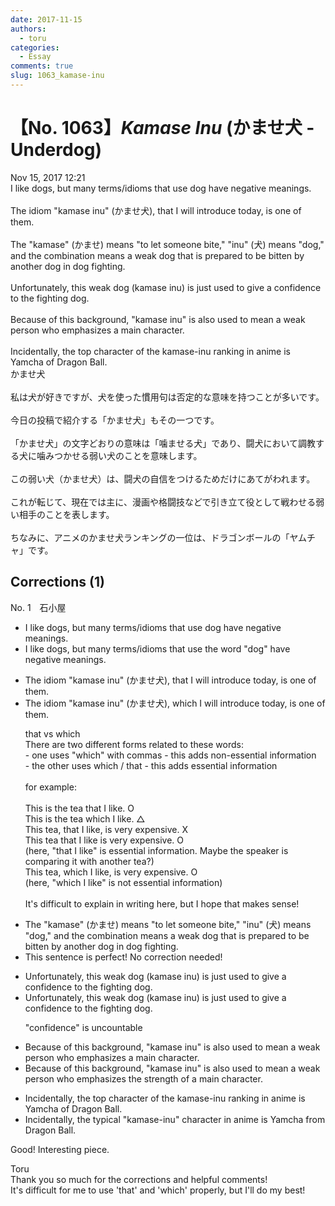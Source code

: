 ```yaml
---
date: 2017-11-15
authors:
  - toru
categories:
  - Essay
comments: true
slug: 1063_kamase-inu
---
```


# 【No. 1063】<strong><em>Kamase Inu</strong></em> (かませ犬 - Underdog)
<div class="date">Nov 15, 2017 12:21</div>
<div id="post"><div id="body_show_ori">
I like dogs, but many terms/idioms that use dog have negative meanings.<br/><br/>The idiom "kamase inu" (かませ犬), that I will introduce today, is one of them.<br/><br/>The "kamase" (かませ) means "to let someone bite," "inu" (犬) means "dog," and the combination means a weak dog that is prepared to be bitten by another dog in dog fighting.<br/><br/>Unfortunately, this weak dog (kamase inu) is just used to give a confidence to the fighting dog.<br/><br/>Because of this background, "kamase inu" is also used to mean a weak person who emphasizes a main character.<br/><br/>Incidentally, the top character of the kamase-inu ranking in anime is Yamcha of Dragon Ball.
</div></div>

<!-- more -->

<div id="post_ja"><div id="body_show_mo">
かませ犬<br/><br/>私は犬が好きですが、犬を使った慣用句は否定的な意味を持つことが多いです。<br/><br/>今日の投稿で紹介する「かませ犬」もその一つです。<br/><br/>「かませ犬」の文字どおりの意味は「噛ませる犬」であり、闘犬において調教する犬に噛みつかせる弱い犬のことを意味します。<br/><br/>この弱い犬（かませ犬）は、闘犬の自信をつけるためだけにあてがわれます。<br/><br/>これが転じて、現在では主に、漫画や格闘技などで引き立て役として戦わせる弱い相手のことを表します。<br/><br/>ちなみに、アニメのかませ犬ランキングの一位は、ドラゴンボールの「ヤムチャ」です。
</div></div>

## Corrections (1)
<div id="block"><div class="first_name"> No. 1　<span class="just_name">石小屋</span></div><div id="block2">
<ul class="correction_field">
<li class="incorrect">I like dogs, but many terms/idioms that use dog have negative meanings.</li>
<li class="corrected correct">
I like dogs, but many terms/idioms that use <span class="f_gray">the word </span>"dog" have negative meanings.
</li>
</ul>
<ul class="correction_field">
<li class="incorrect">The idiom "kamase inu" (かませ犬), that I will introduce today, is one of them.</li>
<li class="corrected correct">
The idiom "kamase inu" (かませ犬), <span class="f_blue">which</span> I will introduce today, is one of them.
<p class="correction_comment">that vs which<br/>There are two different forms related to these words:<br/>- one uses "which" with commas - this adds non-essential information<br/>- the other uses which / that - this adds essential information<br/><br/>for example:<br/><br/>This is the tea that I like. O<br/>This is the tea which I like. △<br/>This tea, that I like, is very expensive. X<br/>This tea that I like is very expensive. O <br/>   (here, "that I like" is essential information. Maybe the speaker is comparing it with another tea?)<br/>This tea, which I like, is very expensive. O <br/>   (here, "which I like" is not essential information)<br/><br/>It's difficult to explain in writing here, but I hope that makes sense!</p>
</li>
</ul>
<ul class="correction_field">
<li class="incorrect">The "kamase" (かませ) means "to let someone bite," "inu" (犬) means "dog," and the combination means a weak dog that is prepared to be bitten by another dog in dog fighting.</li>
<li class="corrected perfect">This sentence is perfect! No correction needed!</li>
</ul>
<ul class="correction_field">
<li class="incorrect">Unfortunately, this weak dog (kamase inu) is just used to give a confidence to the fighting dog.</li>
<li class="corrected correct">
Unfortunately, this weak dog (kamase inu) is just used to give <span class="sline"><span class="f_gray">a</span></span> confidence to the fighting dog.
<p class="correction_comment">"confidence" is uncountable</p>
</li>
</ul>
<ul class="correction_field">
<li class="incorrect">Because of this background, "kamase inu" is also used to mean a weak person who emphasizes a main character.</li>
<li class="corrected correct">
Because of this background, "kamase inu" is also used to mean a weak person who emphasizes <span class="f_gray">the strength of</span> a main character.
</li>
</ul>
<ul class="correction_field">
<li class="incorrect">Incidentally, the top character of the kamase-inu ranking in anime is Yamcha of Dragon Ball.</li>
<li class="corrected correct">
Incidentally, the <span class="f_gray">typical "kamase-inu" character</span> in anime is Yamcha <span class="f_blue">from</span> Dragon Ball.
</li>
</ul>
<p class="comment_small">
 Good! Interesting piece.
</p>

</div><div class="name"><span class="just_name">Toru</span><br>
Thank you so much for the corrections and helpful comments!<br/>It's difficult for me to use 'that' and 'which' properly, but I'll do my best!
</div>
</div>
